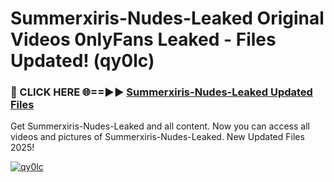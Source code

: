 # Summerxiris-Nudes-Leaked Original Videos 0nlyFans Leaked - Files Updated! (qy0lc)

<h3>🔴 CLICK HERE 🌐==►► <a href="https://tinyurl.com/4mcuefdz" rel="nofollow">Summerxiris-Nudes-Leaked Updated Files</a></h3>

Get Summerxiris-Nudes-Leaked and all content. Now you can access all videos and pictures of Summerxiris-Nudes-Leaked. New Updated Files 2025!

[![qy0lc](https://i.imgur.com/StAQSOY.gif)](https://tinyurl.com/4mcuefdz)
